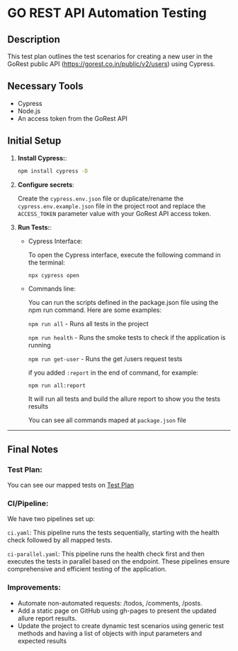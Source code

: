 # GO REST API Automation Testing 

## Description
This test plan outlines the test scenarios for creating a new user in the GoRest public API (https://gorest.co.in/public/v2/users) using Cypress.

## Necessary Tools
- Cypress
- Node.js
- An access token from the GoRest API

## Initial Setup

1. **Install Cypress:**:
   ```sh
   npm install cypress -D
   ```

2. **Configure secrets**:

   Create the `cypress.env.json` file or duplicate/rename the `cypress.env.example.json` file in the project root and replace the `ACCESS_TOKEN` parameter value with your GoRest API access token.

3. **Run Tests:**:

   - Cypress Interface:

      To open the Cypress interface, execute the following command in the terminal:
      
      ```sh
      npx cypress open
      ```

   - Commands line:

      You can run the scripts defined in the package.json file using the npm run command. Here are some examples:
      
      `npm run all` - Runs all tests in the project
      
      `npm run health` - Runs the smoke tests to check if the application is running
      
      `npm run get-user` - Runs the get /users request tests

      if you added `:report` in the end of command, for example:
      
      `npm run all:report`
      
      It will run all tests and build the allure report to show you the tests results

      You can see all commands maped at `package.json` file

---

## Final Notes

### Test Plan:

   You can see our mapped tests on  [Test Plan](./test-plan.md) 

### CI/Pipeline:

   We have two pipelines set up:

   `ci.yaml`: This pipeline runs the tests sequentially, starting with the health check followed by all mapped tests.
   
   `ci-parallel.yaml`: This pipeline runs the health check first and then executes the tests in parallel based on the endpoint.
   These pipelines ensure comprehensive and efficient testing of the application.

### Improvements:

- Automate non-automated requests: /todos, /comments, /posts.
- Add a static page on GitHub using gh-pages to present the updated allure report results.
- Update the project to create dynamic test scenarios using generic test methods and having a list of objects with input parameters and expected results
